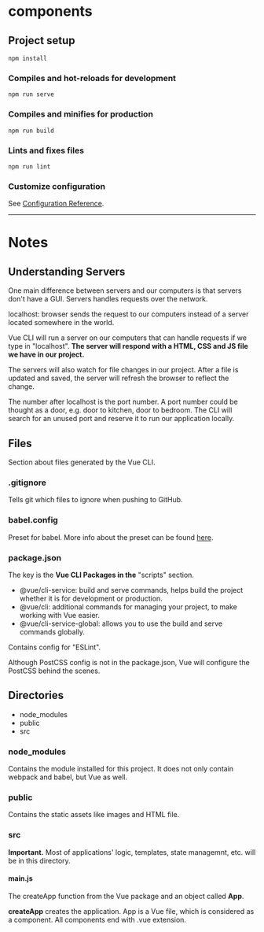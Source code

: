 # components

## Project setup
```
npm install
```

### Compiles and hot-reloads for development
```
npm run serve
```

### Compiles and minifies for production
```
npm run build
```

### Lints and fixes files
```
npm run lint
```

### Customize configuration
See [Configuration Reference](https://cli.vuejs.org/config/).

<hr />

# Notes

## Understanding Servers
One main difference between servers and our computers is that servers don't have a GUI. Servers handles requests over the network. 

localhost: browser sends the request to our computers instead of a server located somewhere in the world. 

Vue CLI will run a server on our computers that can handle requests if we type in "localhost". __The server will respond with a HTML, CSS and JS file we have in our project.__

The servers will also watch for file changes in our project. After a file is updated and saved, the server will refresh the browser to reflect the change. 

The number after localhost is the port number. A port number could be thought as a door, e.g. door to kitchen, door to bedroom. The CLI will search for an unused port and reserve it to run our application locally. 

## Files
Section about files generated by the Vue CLI. 

### .gitignore
Tells git which files to ignore when pushing to GitHub. 

### babel.config
Preset for babel. More info about the preset can be found [here](​https://www.npmjs.com/package/@vue/babel-preset-app).

### package.json
The key is the __Vue CLI Packages in the__ "scripts" section. 

- @vue/cli-service: build and serve commands, helps build the project whether it is for development or production. 
- @vue/cli: additional commands for managing your project, to make working with Vue easier. 
- @vue/cli-service-global: allows you to use the build and serve commands globally. 

Contains config for "ESLint".

Although PostCSS config is not in the package.json, Vue will configure the PostCSS behind the scenes. 

## Directories
- node_modules
- public
- src

### node_modules
Contains the module installed for this project. It does not only contain webpack and babel, but Vue as well. 

### public
Contains the static assets like images and HTML file. 

### src
__Important.__ Most of applications' logic, templates, state managemnt, etc. will be in this directory. 

#### main.js
The createApp function from the Vue package and an object called __App__. 

__createApp__ creates the application. App is a Vue file, which is considered as a component. All components end with .vue extension. 






